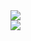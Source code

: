 <picture>
  <source
    srcset="https://github-readme-stats.vercel.app/api?username=karjov&include_all_comits=true&show_icons=true&theme=dark&rank_icon=github"
    media="(prefers-color-scheme: dark)"/>
  <source
    srcset="https://github-readme-stats.vercel.app/api?username=karjov&include_all_comits=true&show_icons=true&theme=dark&rank_icon=github"
    media="(prefers-color-scheme: light), (prefers-color-scheme: no-preference)"/>
  <img src="https://github-readme-stats.vercel.app/api?username=karjov&include_all_comits=true&show_icons=true&theme=dark&rank_icon=github"/>
</picture>
<br>
<picture>
  <source
    srcset="https://github-readme-stats.vercel.app/api/wakatime?username=karjov&theme=dark&layout=compact"
    media="(prefers-color-scheme: dark)"/>
  <source
    srcset="https://github-readme-stats.vercel.app/api/wakatime?username=karjov&theme=dark&layout=compact"
    media="(prefers-color-scheme: light), (prefers-color-scheme: no-preference)"/>
  <img src="https://github-readme-stats.vercel.app/api/wakatime?username=karjov&theme=dark&layout=compact"/>
</picture>
